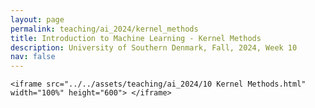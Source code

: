 ```yaml
---
layout: page
permalink: teaching/ai_2024/kernel_methods
title: Introduction to Machine Learning - Kernel Methods
description: University of Southern Denmark, Fall, 2024, Week 10
nav: false
---
```

<article>

    <iframe src="../../assets/teaching/ai_2024/10 Kernel Methods.html" width="100%" height="600"> </iframe>

</article>
